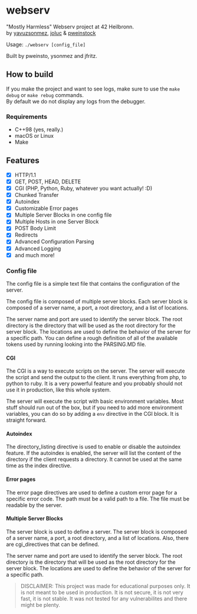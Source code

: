 # webserv


"Mostly Harmless" Webserv project at 42 Heilbronn.\
by [yavuzsonmez](https://github.com/yavuzsonmez), [joluc](https://github.com/joluc) & [pweinstock](https://github.com/pweinstock)

Usage: `./webserv [config_file]`

Built by pweinsto, ysonmez and jfritz.

## How to build

If you make the project and want to see logs, make sure to use the `make debug` or `make rebug` commands.   
By default we do not display any logs from the debugger.

### Requirements

- C++98 (yes, really.)
- macOS or Linux
- Make

## Features

- [x] HTTP/1.1
- [x] GET, POST, HEAD, DELETE
- [x] CGI (PHP, Python, Ruby, whatever you want actually! :D)
- [x] Chunked Transfer
- [x] Autoindex
- [x] Customizable Error pages
- [x] Multiple Server Blocks in one config file
- [x] Multiple Hosts in one Server Block
- [x] POST Body Limit
- [x] Redirects
- [x] Advanced Configuration Parsing
- [x] Advanced Logging
- [x] and much more!

### Config file

The config file is a simple text file that contains the configuration of the server.

The config file is composed of multiple server blocks. Each server block is composed of a server name, a port, a root directory, and a list of locations.

The server name and port are used to identify the server block. The root directory is the directory that will be used as the root directory for the server block. The locations are used to define the behavior of the server for a specific path.
You can define a rough definition of all of the available tokens used by running looking into the PARSING.MD file.

#### CGI

The CGI is a way to execute scripts on the server. The server will execute the script and send the output to the client.
It runs everything from php, to python to ruby. It is a very powerful feature and you probably should not use it in production, like this whole system.

The server will execute the script with basic environment variables. Most stuff should run out of the box, but if you need to add more environment variables, you can do so by adding a `env` directive in the CGI block. It is straight forward.

#### Autoindex

The directory_listing directive is used to enable or disable the autoindex feature. If the autoindex is enabled, the server will list the content of the directory if the client requests a directory. It cannot be used at the same time as the index directive.

#### Error pages

The error page directives are used to define a custom error page for a specific error code. The path must be a valid path to a file. The file must be readable by the server.

#### Multiple Server Blocks

The server block is used to define a server. The server block is composed of a server name, a port, a root directory, and a list of locations. Also, there are cgi_directives that can be defined.

The server name and port are used to identify the server block. The root directory is the directory that will be used as the root directory for the server block. The locations are used to define the behavior of the server for a specific path.

> DISCLAIMER: This project was made for educational purposes only. It is not meant to be used in production. It is not secure, it is not very fast, it is not stable. It was not tested for any vulnerabilites and there might be plenty.
